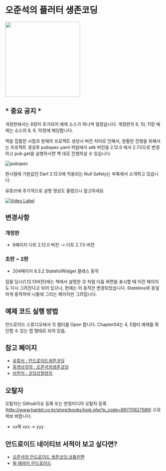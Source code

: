 # 오준석의 플러터 생존코딩
<img src="http://image.yes24.com/goods/87664198/800x0" width="240">

## * 중요 공지 *
개정판에서는 8장이 추가되어 예제 소스가 하나씩 밀렸습니다. 개정판의 9, 10, 11장 예제는 소스의 8, 9, 10장에 해당합니다.

책을 집필한 시점과 현재의 프로젝트 생성시 버전 차이로 인해서, 원활한 진행을 위해서는 프로젝트 생성후 pubspec.yaml 파일에서 sdk 버전을 2.12.0 에서 2.7.0으로 변경하고 pub get을 실행하시면 책 대로 진행하실 수 있습니다.

![pubspec](https://user-images.githubusercontent.com/7101560/119285286-ada26600-bc7c-11eb-842e-c8d4dedcf264.png)

현시점에 기본값인 Dart 2.12.0에 적용되는 Null Safety는 부록에서 소개하고 있습니다.

유튜브에 추가적으로 설명 영상도 올렸으니 참고하세요

[![Video Label](http://img.youtube.com/vi/DrYpIewJ640/0.jpg)](https://youtu.be/DrYpIewJ640)


## 변경사항

### 개정판
- 8페이지 다트 2.12.0 버전 -> 다트 2.7.0 버전

### 초판 ~ 2판
- 204페이지 6.3.2 StatefulWidget 클래스 동작

집필 당시(1.12.13버전)에는 책에서 설명한 것 처럼 다음 화면을 표시할 때 이전 페이지도 다시 그려진다고 되어 있으나, 현재는 이 동작은 변경되었습니다. Stateless와 동일하게 동작하여 나중에 그리는 페이지만 그려집니다.

## 예제 코드 실행 방법

안드로이드 스튜디오에서 각 챕터를 Open 합니다.
Chapter04는 4, 5챕터 예제를 확인할 수 있는 앱 형태로 되어 있음.

## 참고 페이지
* [유튜브 : 안드로이드생존코딩](https://www.youtube.com/c/안드로이드생존코딩)
* [동영상강의 : 오준석의생존코딩](https://survivalcoding.com)
* [브런치 : 코딩삽질방지](https://brunch.co.kr/@hopeless)

## 오탈자

오탈자는 Github이슈 등록 또는 한빛미디어 오탈자 등록 (http://www.hanbit.co.kr/store/books/look.php?p_code=B9770627589) 으로 제보 바랍니다.

- xx쪽 xxx -> yyy

## 안드로이드 네이티브 서적이 보고 싶다면?

* [오준석의 안드로이드 생존코딩:코틀린편](http://www.yes24.com/Product/Goods/64494679)
* [될 때까지 안드로이드](http://www.yes24.com/24/goods/59298937)
